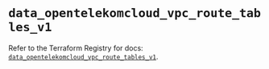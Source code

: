 # `data_opentelekomcloud_vpc_route_tables_v1`

Refer to the Terraform Registry for docs: [`data_opentelekomcloud_vpc_route_tables_v1`](https://registry.terraform.io/providers/opentelekomcloud/opentelekomcloud/1.36.37/docs/data-sources/vpc_route_tables_v1).
